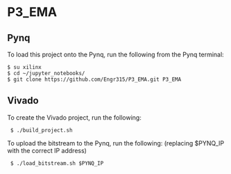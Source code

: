 # P3_EMA

## Pynq

To load this project onto the Pynq, run the following from the Pynq terminal:

```
$ su xilinx
$ cd ~/jupyter_notebooks/
$ git clone https://github.com/Engr315/P3_EMA.git P3_EMA
```

## Vivado

To create the Vivado project, run the following:

```
 $ ./build_project.sh
```

To upload the bitstream to the Pynq, run the following:
 (replacing $PYNQ_IP with the correct IP address) 

```
 $ ./load_bitstream.sh $PYNQ_IP
```
